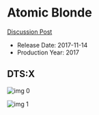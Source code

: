 # Atomic Blonde

[Discussion Post](https://www.avsforum.com/threads/bass-eq-for-filtered-movies.2995212/post-56740162)

* Release Date: 2017-11-14
* Production Year: 2017

## DTS:X

![img 0](https://i.imgur.com/n3TmTuI.jpg)

![img 1](https://i.imgur.com/KRsNIic.jpg)

